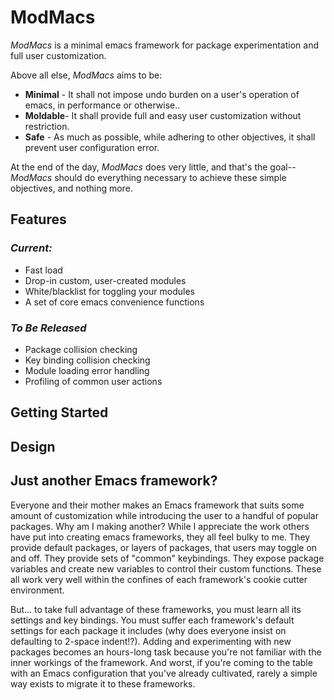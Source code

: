 # ModMacs

_ModMacs_ is a minimal emacs framework for package experimentation and full user customization.

Above all else, _ModMacs_ aims to be:

* __Minimal__ - It shall not impose undo burden on a user's operation of emacs, in performance or otherwise..
* __Moldable__- It shall provide full and easy user customization without restriction.
* __Safe__    - As much as possible, while adhering to other objectives, it shall prevent user configuration error.

At the end of the day, _ModMacs_ does very little, and that's the goal-- _ModMacs_ should do everything necessary to achieve these simple objectives, and nothing more.

## Features
### _Current:_

* Fast load
* Drop-in custom, user-created modules 
* White/blacklist for toggling your modules
* A set of core emacs convenience functions

### _To Be Released_

* Package collision checking
* Key binding collision checking
* Module loading error handling
* Profiling of common user actions

## Getting Started

## Design

## Just another Emacs framework?
Everyone and their mother makes an Emacs framework that suits some amount of customization while introducing the user to a handful of popular packages. Why am I making another? While I appreciate the work others have put into creating emacs frameworks, they all feel bulky to me. They provide default packages, or layers of packages, that users may toggle on and off. They provide sets of "common" keybindings. They expose package variables and create new variables to control their custom functions. These all work very well within the confines of each framework's cookie cutter environment.

But... to take full advantage of these frameworks, you must learn all its settings and key bindings. You must suffer each framework's default settings for each package it includes (why does everyone insist on defaulting to 2-space indent!?). Adding and experimenting with new packages becomes an hours-long task because you're not familiar with the inner workings of the framework. And worst, if you're coming to the table with an Emacs configuration that you've already cultivated, rarely a simple way exists to migrate it to these frameworks. 

